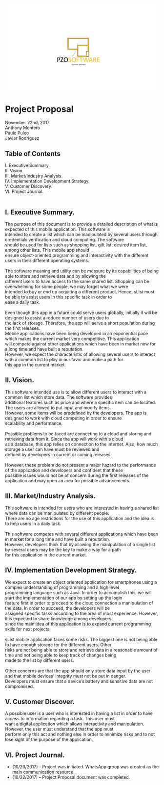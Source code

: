![LOGO](https://github.com/Javierod/PZOsoftware/blob/master/PZOsoftware%20-%20Logo.jpg "Company Logo")
# Project Proposal
November 22nd, 2017<br>
Anthony Montero<br>
Paulo Puleo<br>
Javier Rodriguez<br>

## Table of Contents
  I. Executive Summary.<br>
  II. Vision<br>
  III. Market/Industry Analysis.<br>
  IV. Implementation Development Strategy.<br>
  V. Customer Discovery.<br>
  VI. Project Journal.<br>
 
## I. Executive Summary.
  The purpose of this document is to provide a detailed description of what is expected of this mobile application. This software is<br> intended to create a list which can be manipulated by several users through credentials verification and cloud computing. The software<br> should be used for lists such as shopping list, gift list, desired item list, among other lists. This mobile app should<br> ensure object-oriented programming and interactivity with the different users in their different operating systems.<br><br>
  The software meaning and utility can be measure by its capabilities of being able to store and retrieve data and by allowing the<br> different users to have access to the same shared list. Shopping can be overwhelming for some people, we may forget what we were<br> intended to buy or end up acquiring a different product. Hence, sList must be able to assist users in this specific task in order to<br> ease a daily task.<br><br>
  Even though this app in a future could serve users globally, initially it will be designed to assist a reduce number of users due to<br> the lack of storage. Therefore, the app will serve a short population during the first releases. <br>
Mobile applications have been being developed in an exponential pace which makes the current market very competitive. This application<br> will compete against other applications which have been in market now for a long time and have built a reputation.<br> However, we expect the characteristic of allowing several users to interact with a common list to play in our favor and make a path for<br> this app in the current market.<br>
## II. Vision.
  This software intended use is to allow different users to interact with a common list which store data. The software provides<br> additional features such as price and where a specific item can be located. The users are allowed to put input and modify items.<br> However, some items will be predefined by the developers. The app is designed to work with cloud computing in order to ensure<br> scalability and performance.<br><br>
  Possible problems to be faced are connecting to a cloud and storing and retrieving data from it. Since the app will work with a cloud<br> as a database, this app relies on connection to the internet. Also, how much storage a user can have must be reviewed and<br> defined by developers in current or coming releases.<br><br> 
  However, these problem do not present a major hazard to the performance of the application and developers and confident that these<br> possible issues would not be of concern during the first releases of the application and may open an area for possible advancements.<br>
## III. Market/Industry Analysis.
  This software is intended for users who are interested in having a shared list where data can be manipulated by different people.<br> There are no age restrictions for the use of this application and the idea is to help users in a daily task. <br><br>
  This software competes with several different applications which have been in market for a long time and have built a reputation.<br> However, developers think that by allowing the manipulation of a single list by several users may be the key to make a way for a path<br> for this application in the current market.<br> 
## IV. Implementation Development Strategy.
  We expect to create an object oriented application for smartphones using a complex understanding of programming and a high level<br> programming language such as Java. In order to accomplish this, we will start the implementation of our app by setting up the login <br>feature first in order to proceed to the cloud connection a manipulation of the data. In order to succeed, the developers will be<br> assigned specific tasks according to the area of most experience. However, it is expected to share knowledge among developers<br> since the main idea of this application is to expand current programming skills for next projects.<br><br>
  sList mobile application faces some risks. The biggest one is not being able to have enough storage for the different users. Other<br> risks are not being able to store and retrieve data in a reasonable amount of time and not being able to keep track of changes being <br>made to the list by different users.<br><br> 
  Other concerns are that the app should only store data input by the user and that mobile devices’ integrity must not be put in danger.<br> Developers must ensure that a device’s battery and sensitive data are not compromised. <br>
## V. Customer Discover.
  A possible user is a user who is interested in having a list in order to have access to information regarding a task. This user must<br> want a digital application which allows interactivity and manipulation. However, the user must understand that the app must<br> perform only this act and nothing else in order to minimize risks and to not lose sight of the purpose of the application.<br> 
## VI. Project Journal.
  - (10/20/2017) – Project was initiated. WhatsApp group was created as the main communication resource. 
  - (10/22/2017) – Project Proposal document was completed.
